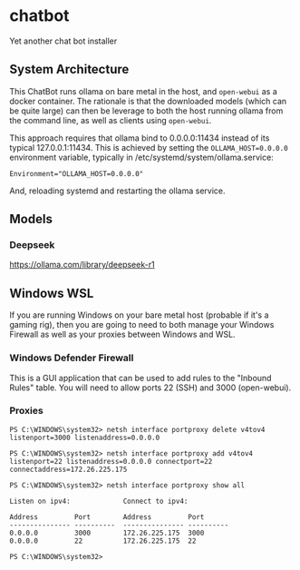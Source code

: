 # chatbot
Yet another chat bot installer

## System Architecture

This ChatBot runs ollama on bare metal in the host, and `open-webui` as a docker
container.  The rationale is that the downloaded models (which can be quite
large) can then be leverage to both the host running ollama from the command
line, as well as clients using `open-webui`.

This approach requires that ollama
bind to 0.0.0.0:11434 instead of its typical 127.0.0.1:11434.  This is achieved
by setting the `OLLAMA_HOST=0.0.0.0` environment variable, typically in
/etc/systemd/system/ollama.service:

```
Environment="OLLAMA_HOST=0.0.0.0"
```

And, reloading systemd and restarting the ollama service.

## Models

### Deepseek

https://ollama.com/library/deepseek-r1

## Windows WSL

If you are running Windows on your bare metal host (probable if it's a gaming
rig), then you are going to need to both manage your Windows Firewall as well as
your proxies between Windows and WSL.

### Windows Defender Firewall

This is a GUI application that can be used to add rules to the "Inbound Rules"
table.  You will need to allow ports 22 (SSH) and 3000 (open-webui).

### Proxies

```
PS C:\WINDOWS\system32> netsh interface portproxy delete v4tov4 listenport=3000 listenaddress=0.0.0.0

PS C:\WINDOWS\system32> netsh interface portproxy add v4tov4 listenport=22 listenaddress=0.0.0.0 connectport=22 connectaddress=172.26.225.175

PS C:\WINDOWS\system32> netsh interface portproxy show all

Listen on ipv4:             Connect to ipv4:

Address         Port        Address         Port
--------------- ----------  --------------- ----------
0.0.0.0         3000        172.26.225.175  3000
0.0.0.0         22          172.26.225.175  22

PS C:\WINDOWS\system32>
```
